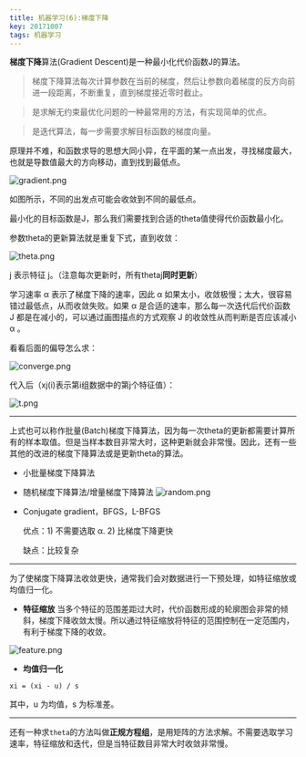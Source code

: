 ```yaml
---
title: 机器学习(6):梯度下降
key: 20171007
tags: 机器学习
---
```


**梯度下降**算法(Gradient Descent)是一种最小化代价函数J的算法。

> 梯度下降算法每次计算参数在当前的梯度，然后让参数向着梯度的反方向前进一段距离，不断重复，直到梯度接近零时截止。

> 是求解无约束最优化问题的一种最常用的方法，有实现简单的优点。

> 是迭代算法，每一步需要求解目标函数的梯度向量。

<!--more-->

原理并不难，和函数求导的思想大同小异，在平面的某一点出发，寻找梯度最大，也就是导数值最大的方向移动，直到找到最低点。

![gradient.png](https://i.loli.net/2018/08/20/5b7a65341f041.png)

如图所示，不同的出发点可能会收敛到不同的最低点。

最小化的目标函数是J，那么我们需要找到合适的theta值使得代价函数最小化。

参数theta的更新算法就是重复下式，直到收敛：

![theta.png](https://i.loli.net/2018/08/20/5b7a6533bae0b.png)

j 表示特征 j。（注意每次更新时，所有thetaj**同时更新**）

学习速率 α 表示了梯度下降的速率，因此 α 如果太小，收敛极慢；太大，很容易错过最低点，从而收敛失败。如果 α 是合适的速率，那么每一次迭代后代价函数 J 都是在减小的，可以通过画图描点的方式观察 J 的收敛性从而判断是否应该减小 α 。

看看后面的偏导怎么求：

![converge.png](https://i.loli.net/2018/08/20/5b7a6533e87fe.png)

代入后（xj(i)表示第i组数据中的第j个特征值）：

![t.png](https://i.loli.net/2018/08/20/5b7a6533e612f.png)

----------

上式也可以称作批量(Batch)梯度下降算法，因为每一次theta的更新都需要计算所有的样本取值。但是当样本数目非常大时，这种更新就会非常慢。因此，还有一些其他的改进的梯度下降算法或是更新theta的算法。

 - 小批量梯度下降算法

 - 随机梯度下降算法/增量梯度下降算法
![random.png](https://i.loli.net/2018/08/20/5b7a6533f3662.png)

 - Conjugate gradient，BFGS，L-BFGS

	优点：1) 不需要选取 α.  2) 比梯度下降更快
	
	缺点：比较复杂

----------

为了使梯度下降算法收敛更快，通常我们会对数据进行一下预处理，如特征缩放或均值归一化。

 - **特征缩放**
当多个特征的范围差距过大时，代价函数形成的轮廓图会非常的倾斜，梯度下降收敛太慢。所以通过特征缩放将特征的范围控制在一定范围内，有利于梯度下降的收敛。

![feature.png](https://i.loli.net/2018/08/20/5b7a65342f211.png)

 - **均值归一化**

  `xi = (xi - u) / s`

其中，u 为均值，s 为标准差。

----------

还有一种求`theta`的方法叫做**正规方程组**，是用矩阵的方法求解。不需要选取学习速率，特征缩放和迭代，但是当特征数目非常大时收敛非常慢。
